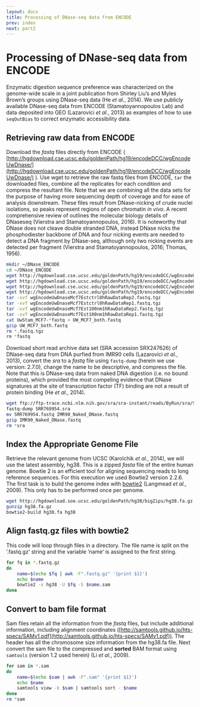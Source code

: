 ```yaml
---
layout: docs
title: Processing of DNase-seq data from ENCODE
prev: index
next: part2
---
```


# Processing of DNase-seq data from ENCODE

Enzymatic digestion sequence preference was characterized on the genome-wide scale in a joint publication
from Shirley Liu’s and Myles Brown’s groups using DNase-seq data (He *et al.*, 2014). We use
publicly available DNase-seq data from ENCODE (Stamatoyannopoulos Lab) and data deposited into
GEO (Lazarovici *et al.*, 2013) as examples of how to use `seqOutBias` to correct enzymatic accessibility
data.

## Retrieving raw data from ENCODE
Download the *fastq* files directly from ENCODE ( [http://hgdownload.cse.ucsc.edu/goldenPath/hg19/encodeDCC/wgEncodeUwDnase/](http://hgdownload.cse.ucsc.edu/goldenPath/hg19/encodeDCC/wgEncodeUwDnase/) ).
Use wget to retrieve the raw fastq files from ENCODE, `tar` the downloaded files, combine all the
replicates for each condition and compress the resultant file. Note that we are combining all the data
sets for the purpose of having more sequencing depth of coverage and for ease of analysis downstream.
These files result from DNase-nicking of crude nuclei isolations, so peaks represent regions of open
chromatin *in vivo*. A recent comprehensive review of outlines the molecular biology details of DNaseseq
(Vierstra and Stamatoyannopoulos, 2016). It is noteworthy that DNase does not cleave double
stranded DNA, instead DNase nicks the phosphodiester backbone of DNA and four nicking events are
needed to detect a DNA fragment by DNase-seq, although only two nicking events are detected per
fragment (Vierstra and Stamatoyannopoulos, 2016; Thomas, 1956).

```bash
mkdir ~/DNase_ENCODE
cd ~/DNase_ENCODE
wget http://hgdownload.cse.ucsc.edu/goldenPath/hg19/encodeDCC/wgEncodeUwDnase/wgEncodeUwDnaseMcf7Est100nm1hRawDataRep1.fastq.tgz
wget http://hgdownload.cse.ucsc.edu/goldenPath/hg19/encodeDCC/wgEncodeUwDnase/wgEncodeUwDnaseMcf7Est100nm1hRawDataRep2.fastq.tgz
wget http://hgdownload.cse.ucsc.edu/goldenPath/hg19/encodeDCC/wgEncodeUwDnase/wgEncodeUwDnaseMcf7Estctrl0hRawDataRep1.fastq.tgz
wget http://hgdownload.cse.ucsc.edu/goldenPath/hg19/encodeDCC/wgEncodeUwDnase/wgEncodeUwDnaseMcf7Estctrl0hRawDataRep2.fastq.tgz
tar -xvf wgEncodeUwDnaseMcf7Estctrl0hRawDataRep2.fastq.tgz
tar -xvf wgEncodeUwDnaseMcf7Estctrl0hRawDataRep1.fastq.tgz
tar -xvf wgEncodeUwDnaseMcf7Est100nm1hRawDataRep2.fastq.tgz
tar -xvf wgEncodeUwDnaseMcf7Est100nm1hRawDataRep1.fastq.tgz
cat UwStam_MCF7-*fastq > UW_MCF7_both.fastq
gzip UW_MCF7_both.fastq
rm *.fastq.tgz
rm *fastq
```

Download short read archive data set (SRA accession SRX247626) of DNase-seq data from DNA purfied
from IMR90 cells (Lazarovici *et al.*, 2013), convert the *sra* to a *fastq* file using `fastq-dump` (herein we use
version: 2.7.0), change the name to be descriptive, and compress the file. Note that this is DNase-seq
data from naked DNA digestion (i.e. no bound proteins), which provided the most compeling evidence
that DNase signatures at the site of transcription factor (TF) binding are not a result of protein binding
(He *et al.*, 2014).

```bash
wget ftp://ftp-trace.ncbi.nlm.nih.gov/sra/sra-instant/reads/ByRun/sra/SRR/SRR769/SRR769954/SRR769954.sra
fastq-dump SRR769954.sra
mv SRR769954.fastq IMR90_Naked_DNase.fastq
gzip IMR90_Naked_DNase.fastq
rm *sra
```

## Index the Appropriate Genome File
Retrieve the relevant genome from UCSC (Karolchik *et al.*, 2014), we will use the latest assembly, hg38.
This is a zipped *fasta* file of the entire human genome. Bowtie 2 is an efficient tool for aligning sequencing
reads to long reference sequences. For this execution we used Bowtie2 version 2.2.6. The first task
is to build the genome index with [bowtie2](http://bowtie-bio.sourceforge.net/bowtie2/manual.shtml#the-bowtie2-build-indexer) (Langmead *et al.*, 2009). This only has to be performed once per
genome.
```bash
wget http://hgdownload.soe.ucsc.edu/goldenPath/hg38/bigZips/hg38.fa.gz
gunzip hg38.fa.gz
bowtie2-build hg38.fa hg38
```

## Align fastq.gz files with bowtie2
This code will loop through files in a directory. The file name is split on the ’.fastq.gz’ string and the
variable ’name’ is assigned to the first string.
```bash
for fq in *.fastq.gz
do
    name=$(echo $fq | awk -F".fastq.gz" '{print $1}')
    echo $name
    bowtie2 -x hg38 -U $fq -S $name.sam
done
```

## Convert to bam file format
Sam files retain all the information from the *fastq* files, but include additional information, including
alignment coordinates ([http://samtools.github.io/hts-specs/SAMv1.pdf](http://samtools.github.io/hts-specs/SAMv1.pdf)). The header has all the
chromosome size information from the hg38.fa file.
Next convert the sam file to the compressed and **sorted** BAM format using `samtools` (version 1.2 used
herein) (Li *et al.*, 2009).
```bash
for sam in *.sam
do
    name=$(echo $sam | awk -F".sam" '{print $1}')
    echo $name
    samtools view -b $sam | samtools sort - $name
done
rm *sam
```